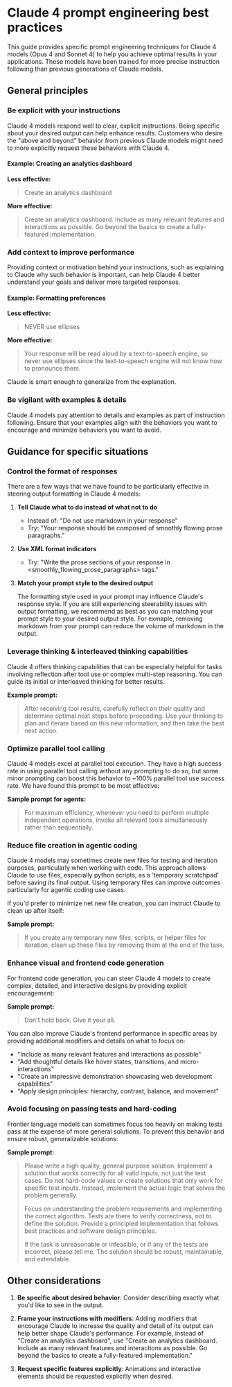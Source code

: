 # Claude 4 prompt engineering best practices

This guide provides specific prompt engineering techniques for Claude 4 models
(Opus 4 and Sonnet 4) to help you achieve optimal results in your applications.
These models have been trained for more precise instruction following than
previous generations of Claude models.

## General principles

### Be explicit with your instructions

Claude 4 models respond well to clear, explicit instructions. Being specific
about your desired output can help enhance results. Customers who desire the
"above and beyond" behavior from previous Claude models might need to more
explicitly request these behaviors with Claude 4.

#### Example: Creating an analytics dashboard

**Less effective:**

> Create an analytics dashboard

**More effective:**

> Create an analytics dashboard. Include as many relevant features and
> interactions as possible. Go beyond the basics to create a fully-featured
> implementation.

### Add context to improve performance

Providing context or motivation behind your instructions, such as explaining to
Claude why such behavior is important, can help Claude 4 better understand your
goals and deliver more targeted responses.

#### Example: Formatting preferences

**Less effective:**

> NEVER use ellipses

**More effective:**

> Your response will be read aloud by a text-to-speech engine, so never use
> ellipses since the text-to-speech engine will not know how to pronounce them.

Claude is smart enough to generalize from the explanation.

### Be vigilant with examples & details

Claude 4 models pay attention to details and examples as part of instruction
following. Ensure that your examples align with the behaviors you want to
encourage and minimize behaviors you want to avoid.

## Guidance for specific situations

### Control the format of responses

There are a few ways that we have found to be particularly effective in steering
output formatting in Claude 4 models:

1. **Tell Claude what to do instead of what not to do**

   - Instead of: "Do not use markdown in your response"
   - Try: "Your response should be composed of smoothly flowing prose
     paragraphs."

2. **Use XML format indicators**

   - Try: "Write the prose sections of your response in
     \<smoothly\_flowing\_prose\_paragraphs> tags."

3. **Match your prompt style to the desired output**

   The formatting style used in your prompt may influence Claude's response
   style. If you are still experiencing steerability issues with output
   formatting, we recommend as best as you can matching your prompt style to
   your desired output style. For exmaple, removing markdown from your prompt
   can reduce the volume of markdown in the output.

### Leverage thinking & interleaved thinking capabilities

Claude 4 offers thinking capabilities that can be especially helpful for tasks
involving reflection after tool use or complex multi-step reasoning. You can
guide its initial or interleaved thinking for better results.

**Example prompt:**

> After receiving tool results, carefully reflect on their quality and determine
> optimal next steps before proceeding. Use your thinking to plan and iterate
> based on this new information, and then take the best next action.

### Optimize parallel tool calling

Claude 4 models excel at parallel tool execution. They have a high success rate
in using parallel tool calling without any prompting to do so, but some minor
prompting can boost this behavior to ~100% parallel tool use success rate. We
have found this prompt to be most effective:

**Sample prompt for agents:**

> For maximum efficiency, whenever you need to perform multiple independent
> operations, invoke all relevant tools simultaneously rather than sequentially.

### Reduce file creation in agentic coding

Claude 4 models may sometimes create new files for testing and iteration
purposes, particularly when working with code. This approach allows Claude to
use files, especially python scripts, as a 'temporary scratchpad' before saving
its final output. Using temporary files can improve outcomes particularly for
agentic coding use cases.

If you'd prefer to minimize net new file creation, you can instruct Claude to
clean up after itself:

**Sample prompt:**

> If you create any temporary new files, scripts, or helper files for iteration,
> clean up these files by removing them at the end of the task.

### Enhance visual and frontend code generation

For frontend code generation, you can steer Claude 4 models to create complex,
detailed, and interactive designs by providing explicit encouragement:

**Sample prompt:**

> Don't hold back. Give it your all.

You can also improve Claude's frontend performance in specific areas by
providing additional modifiers and details on what to focus on:

- "Include as many relevant features and interactions as possible"
- "Add thoughtful details like hover states, transitions, and
  micro-interactions"
- "Create an impressive demonstration showcasing web development capabilities"
- "Apply design principles: hierarchy, contrast, balance, and movement"

### Avoid focusing on passing tests and hard-coding

Frontier language models can sometimes focus too heavily on making tests pass at
the expense of more general solutions. To prevent this behavior and ensure
robust, generalizable solutions:

**Sample prompt:**

> Please write a high quality, general purpose solution. Implement a solution
> that works correctly for all valid inputs, not just the test cases. Do not
> hard-code values or create solutions that only work for specific test inputs.
> Instead, implement the actual logic that solves the problem generally.
>
> Focus on understanding the problem requirements and implementing the correct
> algorithm. Tests are there to verify correctness, not to define the solution.
> Provide a principled implementation that follows best practices and software
> design principles.
>
> If the task is unreasonable or infeasible, or if any of the tests are
> incorrect, please tell me. The solution should be robust, maintainable, and
> extendable.

## Other considerations

1. **Be specific about desired behavior**: Consider describing exactly what
   you'd like to see in the output.

2. **Frame your instructions with modifiers**: Adding modifiers that encourage
   Claude to increase the quality and detail of its output can help better shape
   Claude's performance. For example, instead of "Create an analytics
   dashboard", use "Create an analytics dashboard. Include as many relevant
   features and interactions as possible. Go beyond the basics to create a
   fully-featured implementation."

3. **Request specific features explicitly**: Animations and interactive elements
   should be requested explicitly when desired.
